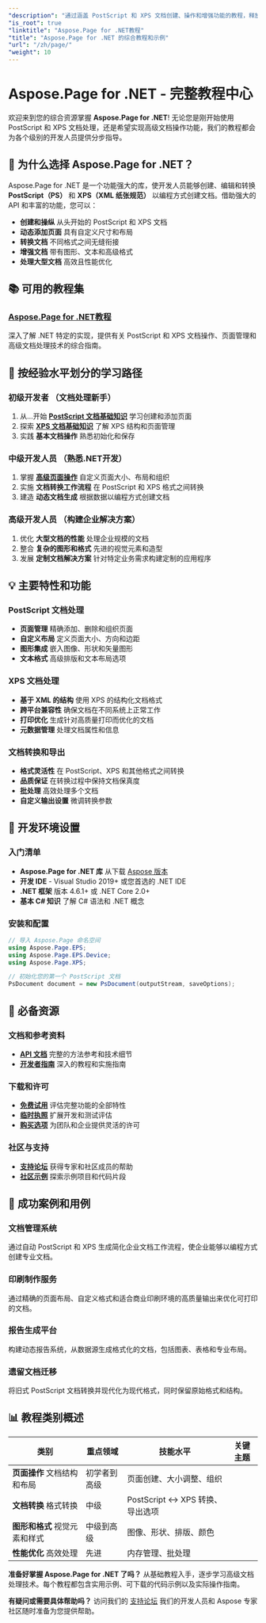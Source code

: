 ```yaml
---
"description": "通过涵盖 PostScript 和 XPS 文档创建、操作和增强功能的教程，释放 Aspose.Page for .NET 的潜力。轻松掌握从基础到高级的技术。"
"is_root": true
"linktitle": "Aspose.Page for .NET教程"
"title": "Aspose.Page for .NET 的综合教程和示例"
"url": "/zh/page/"
"weight": 10
---
```


# Aspose.Page for .NET - 完整教程中心

欢迎来到您的综合资源掌握 **Aspose.Page for .NET**! 无论您是刚开始使用 PostScript 和 XPS 文档处理，还是希望实现高级文档操作功能，我们的教程都会为各个级别的开发人员提供分步指导。

## 🚀 为什么选择 Aspose.Page for .NET？

Aspose.Page for .NET 是一个功能强大的库，使开发人员能够创建、编辑和转换 **PostScript（PS）** 和 **XPS（XML 纸张规范）** 以编程方式创建文档。借助强大的 API 和丰富的功能，您可以：

- **创建和操纵** 从头开始的 PostScript 和 XPS 文档
- **动态添加页面** 具有自定义尺寸和布局  
- **转换文档** 不同格式之间无缝衔接
- **增强文档** 带有图形、文本和高级格式
- **处理大型文档** 高效且性能优化

## 📚 可用的教程集

### **[Aspose.Page for .NET教程](/page/net/)**
深入了解 .NET 特定的实现，提供有关 PostScript 和 XPS 文档操作、页面管理和高级文档处理技术的综合指南。

## 🎯 按经验水平划分的学习路径

### **初级开发者** （文档处理新手）
1. 从...开始 **[PostScript 文档基础知识](/page/net/master-page-manipulation/add-page-to-postscript-document/)** 学习创建和添加页面
2. 探索 **[XPS 文档基础知识](/page/net/master-page-manipulation/adding-page-to-xps-document/)** 了解 XPS 结构和页面管理
3. 实践 **基本文档操作** 熟悉初始化和保存

### **中级开发人员** （熟悉.NET开发）
1. 掌握 **[高级页面操作](/page/net/master-page-manipulation/)** 自定义页面大小、布局和组织
2. 实施 **文档转换工作流程** 在 PostScript 和 XPS 格式之间转换
3. 建造 **动态文档生成** 根据数据以编程方式创建文档

### **高级开发人员** （构建企业解决方案）
1. 优化 **大型文档的性能** 处理企业规模的文档
2. 整合 **复杂的图形和格式** 先进的视觉元素和造型
3. 发展 **定制文档解决方案** 针对特定业务需求构建定制的应用程序

## 💡 主要特性和功能

### **PostScript 文档处理**
- **页面管理** 精确添加、删除和组织页面
- **自定义布局** 定义页面大小、方向和边距
- **图形集成** 嵌入图像、形状和矢量图形
- **文本格式** 高级排版和文本布局选项

### **XPS 文档处理**
- **基于 XML 的结构** 使用 XPS 的结构化文档格式
- **跨平台兼容性** 确保文档在不同系统上正常工作
- **打印优化** 生成针对高质量打印而优化的文档
- **元数据管理** 处理文档属性和信息

### **文档转换和导出**
- **格式灵活性** 在 PostScript、XPS 和其他格式之间转换
- **品质保证** 在转换过程中保持文档保真度
- **批处理** 高效处理多个文档
- **自定义输出设置** 微调转换参数

## 🔧 开发环境设置

### **入门清单**
- **Aspose.Page for .NET 库** 从下载 [Aspose 版本](https://releases.aspose.com/page/net/)
- **开发 IDE** - Visual Studio 2019+ 或您首选的 .NET IDE
- **.NET 框架** 版本 4.6.1+ 或 .NET Core 2.0+
- **基本 C# 知识** 了解 C# 语法和 .NET 概念

### **安装和配置**
```csharp
// 导入 Aspose.Page 命名空间
using Aspose.Page.EPS;
using Aspose.Page.EPS.Device;
using Aspose.Page.XPS;

// 初始化您的第一个 PostScript 文档
PsDocument document = new PsDocument(outputStream, saveOptions);
```

## 🔗 必备资源

### **文档和参考资料**
- **[API 文档](https://reference.aspose.com/page/net/)** 完整的方法参考和技术细节
- **[开发者指南](https://docs.aspose.com/page/net/)** 深入的教程和实施指南

### **下载和许可**
- **[免费试用](https://releases.aspose.com/page/net/)** 评估完整功能的全部特性
- **[临时执照](https://purchase.conholdate.com/temporary-license/)** 扩展开发和测试评估
- **[购买选项](https://purchase.conholdate.com/buy)** 为团队和企业提供灵活的许可

### **社区与支持**
- **[支持论坛](https://forum.aspose.com/c/page/39)** 获得专家和社区成员的帮助
- **[社区示例](https://github.com/aspose-page/Aspose.Page-for-.NET)** 探索示例项目和代码片段

## 🎯 成功案例和用例

### **文档管理系统**
通过自动 PostScript 和 XPS 生成简化企业文档工作流程，使企业能够以编程方式创建专业文档。

### **印刷制作服务**
通过精确的页面布局、自定义格式和适合商业印刷环境的高质量输出来优化可打印的文档。

### **报告生成平台**
构建动态报告系统，从数据源生成格式化的文档，包括图表、表格和专业布局。

### **遗留文档迁移**
将旧式 PostScript 文档转换并现代化为现代格式，同时保留原始格式和结构。

## 📊 教程类别概述

类别 | 重点领域 | 技能水平 | 关键主题 |
|----------|------------|-------------|------------|
| **页面操作** 文档结构和布局 | 初学者到高级 | 页面创建、大小调整、组织 |
| **文档转换** 格式转换 | 中级 | PostScript ↔ XPS 转换、导出选项 |
| **图形和格式** 视觉元素和样式 | 中级到高级 | 图像、形状、排版、颜色 |
| **性能优化** 高效处理 | 先进 | 内存管理、批处理 |

**准备好掌握 Aspose.Page for .NET 了吗？** 从基础教程入手，逐步学习高级文档处理技术。每个教程都包含实用示例、可下载的代码示例以及实际操作指南。

**有疑问或需要具体帮助吗？** 访问我们的 [支持论坛](https://forum.aspose.com/c/page/39) 我们的开发人员和 Aspose 专家社区随时准备为您提供帮助。